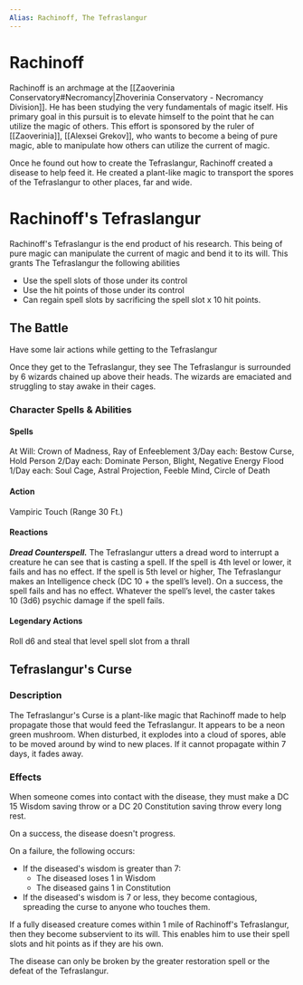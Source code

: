 ```yaml
---
Alias: Rachinoff, The Tefraslangur
---
```


# Rachinoff
Rachinoff is an archmage at the [[Zaoverinia Conservatory#Necromancy|Zhoverinia Conservatory - Necromancy Division]]. He has been studying the very fundamentals of magic itself. His primary goal in this pursuit is to elevate himself to the point that he can utilize the magic of others. This effort is sponsored by the ruler of [[Zaoverinia]], [[Alexsei Grekov]], who wants to become a being of pure magic, able to manipulate how others can utilize the current of magic. 

Once he found out how to create the Tefraslangur, Rachinoff created a disease to help feed it. He created a plant-like magic to transport the spores of the Tefraslangur to other places, far and wide. 

# Rachinoff's Tefraslangur
Rachinoff's Tefraslangur is the end product of his research. This being of pure magic can manipulate the current of magic and bend it to its will. This grants The Tefraslangur the following abilities
- Use the spell slots of those under its control
- Use the hit points of those under its control
- Can regain spell slots by sacrificing the spell slot x 10 hit points. 

## The Battle
Have some lair actions while getting to the Tefraslangur

Once they get to the Tefraslangur, they see The Tefraslangur is surrounded by 6 wizards chained up above their heads. The wizards are emaciated and struggling to stay awake in their cages. 

### Character Spells & Abilities
#### Spells
At Will: Crown of Madness, Ray of Enfeeblement
3/Day each: Bestow Curse, Hold Person
2/Day each: Dominate Person, Blight, Negative Energy Flood
1/Day each: Soul Cage, Astral Projection, Feeble Mind, Circle of Death

#### Action
Vampiric Touch (Range 30 Ft.)

#### Reactions
_**Dread Counterspell.**_ The Tefraslangur utters a dread word to interrupt a creature he can see that is casting a spell. If the spell is 4th level or lower, it fails and has no effect. If the spell is 5th level or higher, The Tefraslangur makes an Intelligence check (DC 10 + the spell’s level). On a success, the spell fails and has no effect. Whatever the spell’s level, the caster takes 10 (3d6) psychic damage if the spell fails.

#### Legendary Actions
Roll d6 and steal that level spell slot from a thrall

## Tefraslangur's Curse
### Description
The Tefraslangur's Curse is a plant-like magic that Rachinoff made to help propagate those that would feed the Tefraslangur. It appears to be a neon green mushroom. When disturbed, it explodes into a cloud of spores, able to be moved around by wind to new places. If it cannot propagate within 7 days, it fades away. 

### Effects
When someone comes into contact with the disease, they must make a DC 15 Wisdom saving throw or a DC 20 Constitution saving throw every long rest. 

On a success, the disease doesn't progress.

On a failure, the following occurs:
- If the diseased's wisdom is greater than 7:
	- The diseased loses 1 in Wisdom
	- The diseased gains 1 in Constitution
- If the diseased's wisdom is 7 or less, they become contagious, spreading the curse to anyone who touches them. 

If a fully diseased creature comes within 1 mile of Rachinoff's Tefraslangur, then they become subservient to its will. This enables him to use their spell slots and hit points as if they are his own. 

The disease can only be broken by the greater restoration spell or the defeat of the Tefraslangur. 